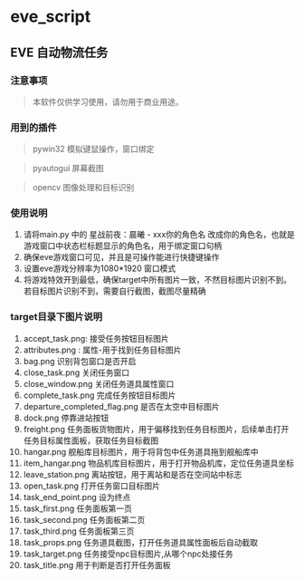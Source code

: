 # eve_script

## EVE 自动物流任务

### 注意事项

> 本软件仅供学习使用，请勿用于商业用途。

### 用到的插件

> pywin32 模拟键鼠操作，窗口绑定

> pyautogui 屏幕截图

> opencv 图像处理和目标识别 

### 使用说明
1. 请将main.py 中的 星战前夜：晨曦 - xxx你的角色名 改成你的角色名，也就是游戏窗口中状态栏标题显示的角色名，用于绑定窗口句柄 
2. 确保eve游戏窗口可见，并且是可操作能进行快捷键操作
3. 设置eve游戏分辨率为1080*1920 窗口模式
4. 将游戏特效开到最低，确保target中所有图片一致，不然目标图片识别不到。若目标图片识别不到，需要自行截图，截图尽量精确

### target目录下图片说明

1. accept_task.png: 接受任务按钮目标图片
2. attributes.png : 属性-用于找到任务目标图片
3. bag.png 识别背包窗口是否开启
4. close_task.png 关闭任务窗口
5. close_window.png 关闭任务道具属性窗口
6. complete_task.png 完成任务按钮目标图片
7. departure_completed_flag.png 是否在太空中目标图片
8. dock.png 停靠进站按钮
9. freight.png 任务面板货物图片，用于偏移找到任务目标图片，后续单击打开任务目标属性面板，获取任务目标截图
10. hangar.png 舰船库目标图片，用于将背包中任务道具拖到舰船库中
11. item_hangar.png 物品机库目标图片，用于打开物品机库，定位任务道具坐标
12. leave_station.png 离站按钮，用于离站和是否在空间站中标志
13. open_task.png 打开任务窗口目标图片
14. task_end_point.png 设为终点
15. task_first.png 任务面板第一页
16. task_second.png 任务面板第二页
17. task_third.png 任务面板第三页
18. task_props.png 任务道具截图，打开任务道具属性面板后自动截取
19. task_target.png 任务接受npc目标图片,从哪个npc处接任务
20. task_title.png 用于判断是否打开任务面板
